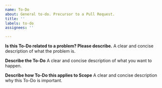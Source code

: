 ```yaml
---
name: To-Do
about: General to-do. Precursor to a Pull Request.
title: ''
labels: to-do
assignees: ''

---
```


**Is this To-Do related to a problem? Please describe.**
A clear and concise description of what the problem is. 

**Describe the To-Do**
A clear and concise description of what you want to happen.

**Describe how To-Do this applies to Scope**
A clear and concise description why this To-Do is important.
